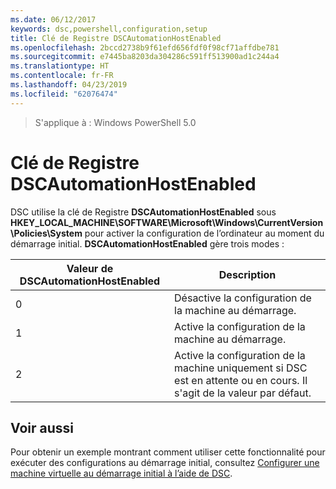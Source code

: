 ```yaml
---
ms.date: 06/12/2017
keywords: dsc,powershell,configuration,setup
title: Clé de Registre DSCAutomationHostEnabled
ms.openlocfilehash: 2bccd2738b9f61efd656fdf0f98cf71affdbe781
ms.sourcegitcommit: e7445ba8203da304286c591ff513900ad1c244a4
ms.translationtype: HT
ms.contentlocale: fr-FR
ms.lasthandoff: 04/23/2019
ms.locfileid: "62076474"
---
```

>S'applique à : Windows PowerShell 5.0

# <a name="dscautomationhostenabled-registry-key"></a>Clé de Registre DSCAutomationHostEnabled

DSC utilise la clé de Registre **DSCAutomationHostEnabled** sous **HKEY_LOCAL_MACHINE\SOFTWARE\Microsoft\Windows\CurrentVersion\Policies\System** pour activer la configuration de l’ordinateur au moment du démarrage initial.
**DSCAutomationHostEnabled** gère trois modes :

|  Valeur de DSCAutomationHostEnabled  |  Description   |
|---|---|
0 | Désactive la configuration de la machine au démarrage. |
1 | Active la configuration de la machine au démarrage. |
2 | Active la configuration de la machine uniquement si DSC est en attente ou en cours. Il s'agit de la valeur par défaut. |

## <a name="see-also"></a>Voir aussi

Pour obtenir un exemple montrant comment utiliser cette fonctionnalité pour exécuter des configurations au démarrage initial, consultez [Configurer une machine virtuelle au démarrage initial à l’aide de DSC](bootstrapDsc.md).
